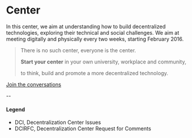 # Center

In this center, we aim at understanding how to build decentralized technologies, exploring their technical and social challenges. We aim at meeting digitally and physically every two weeks, starting February 2016.

> There is no such center, everyone is the center.
>
> __Start your center__ in your own university, workplace and community,
>
> to think, build and promote a more decentralized technology.

[Join the conversations](https://github.com/decentralization/center/issues)

--

#### Legend
- DCI, Decentralization Center Issues
- DCIRFC, Decentralization Center Request for Comments
